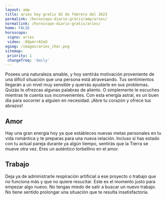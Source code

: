 ```yaml
---
layout: amp
title: aries hoy gratis 02 de febrero del 2023 
permalink: /horoscopo-diario-gratis/amp/aries/
normallink: /horoscopo-diario-gratis/aries/
home: FALSE
horoscopo:
 signo: aries
 video: -DQpmrrAIeU
ogimg: /images/aries_char.png
sitemap:
 priority: 1
 changefreq: 'daily'
---
```



Posees una naturaleza amable, y hoy sentirás motivación proveniente de una difícil situación que una persona está atravesando. Tus sentimientos llegarán a un nivel muy sensible y querrás ayudarle en sus problemas. Quizás le ofrezcas algunas palabras de aliento. O simplemente le escuches mientras te cuenta sus inconvenientes. Con esta energía astral, es un buen día para socorrer a alguien en necesidad. ¡Abre tu corazón y ofrece tus abrazos!

## Amor

Hay una gran energía hoy ya que estableces nuevas metas personales en tu vida romántica y te preparas para una nueva relación. Incluso si has estado con tu actual pareja durante ya algún tiempo, sentirás que la Tierra se mueve otra vez. Eres un auténtico torbellino en el amor.

## Trabajo

Deja ya de administrarle respiración artificial a ese proyecto o trabajo que no funciona más y que no quiere resucitar. Este es el momento justo para empezar algo nuevo. No tengas miedo de salir a buscar un nuevo trabajo. No tiene sentido prolongar una situación que te resulta insatisfactoria.